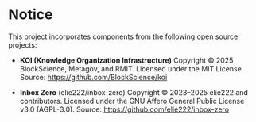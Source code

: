 # Notice

This project incorporates components from the following open source projects:

- **KOI (Knowledge Organization Infrastructure)**
  Copyright © 2025 BlockScience, Metagov, and RMIT.
  Licensed under the MIT License.
  Source: https://github.com/BlockScience/koi

- **Inbox Zero** (elie222/inbox-zero)
  Copyright © 2023–2025 elie222 and contributors.
  Licensed under the GNU Affero General Public License v3.0 (AGPL-3.0).
  Source: https://github.com/elie222/inbox-zero
